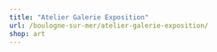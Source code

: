 ```yaml
---
title: "Atelier Galerie Exposition"
url: /boulogne-sur-mer/atelier-galerie-exposition/
shop: art
---
```

